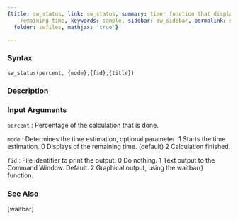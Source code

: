 ```yaml
---
{title: sw_status, link: sw_status, summary: timer function that displays also the
    remaining time, keywords: sample, sidebar: sw_sidebar, permalink: sw_status.html,
  folder: swfiles, mathjax: 'true'}

---
```


### Syntax

`sw_status(percent, {mode},{fid},{title})`

### Description



### Input Arguments

`percent`
: Percentage of the calculation that is done.

`mode`
: Determines the time estimation, optional parameter:
      1   Starts the time estimation.
      0   Displays of the remaining time. (default)
      2   Calculation finished.

`fid`
: File identifier to print the output:
      0   Do nothing.
      1   Text output to the Command Window. Default.
      2   Graphical output, using the waitbar() function.

### See Also

[waitbar]

